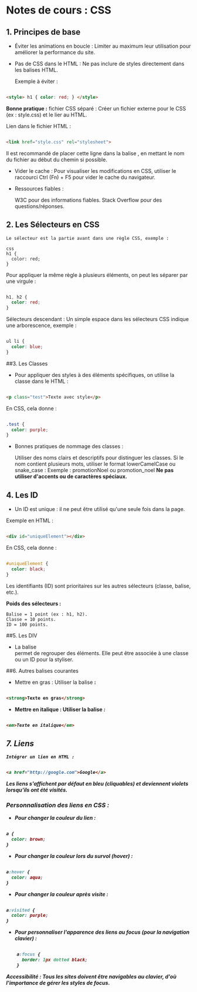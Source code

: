# Notes de cours : CSS
## 1. Principes de base

- Éviter les animations en boucle : Limiter au maximum leur utilisation pour améliorer la performance du site.

- Pas de CSS dans le HTML : Ne pas inclure de styles directement dans les balises HTML.

    Exemple à éviter :

```html

<style> h1 { color: red; } </style>
```

**Bonne pratique :** fichier CSS séparé : Créer un fichier externe pour le CSS (ex : style.css) et le lier au HTML.

Lien dans le fichier HTML :

```html

<link href="style.css" rel="stylesheet">
```

Il est recommandé de placer cette ligne dans la balise <head>, en mettant le nom du fichier au début du chemin si possible.

- Vider le cache : Pour visualiser les modifications en CSS, utiliser le raccourci Ctrl (Fn) + F5 pour vider le cache du navigateur.

- Ressources fiables :

    W3C pour des informations fiables.
    Stack Overflow pour des questions/réponses.

## 2. Les Sélecteurs en CSS

    Le sélecteur est la partie avant dans une règle CSS, exemple :

```
css
h1 {
  color: red;
}
```


Pour appliquer la même règle à plusieurs éléments, on peut les séparer par une virgule :

```css

h1, h2 {
  color: red;
}
```
Sélecteurs descendant : Un simple espace dans les sélecteurs CSS indique une arborescence, exemple :

```css

ul li {
  color: blue;
}
```

##3. Les Classes

- Pour appliquer des styles à des éléments spécifiques, on utilise la classe dans le HTML :

```html

<p class="test">Texte avec style</p>
```

En CSS, cela donne :

```css

.test {
  color: purple;
}
```

- Bonnes pratiques de nommage des classes :

    Utiliser des noms clairs et descriptifs pour distinguer les classes.
    Si le nom contient plusieurs mots, utiliser le format lowerCamelCase ou snake_case :
        Exemple : promotionNoel ou promotion_noel
**Ne pas utiliser d'accents ou de caractères spéciaux.**

## 4. Les ID

- Un ID est unique : il ne peut être utilisé qu'une seule fois dans la page.

Exemple en HTML :

```html

<div id="uniqueElement"></div>
```

En CSS, cela donne :

```css

#uniqueElement {
  color: black;
}
```

Les identifiants (ID) sont prioritaires sur les autres sélecteurs (classe, balise, etc.).

**Poids des sélecteurs :**

    Balise = 1 point (ex : h1, h2).
    Classe = 10 points.
    ID = 100 points.

##5. Les DIV

- La balise <div> permet de regrouper des éléments. Elle peut être associée à une classe ou un ID pour la styliser.

##6. Autres balises courantes

- Mettre en gras : Utiliser la balise <strong> :

```html

<strong>Texte en gras</strong>
```

- Mettre en italique : Utiliser la balise <em> :

```html

<em>Texte en italique</em>
```

## 7. Liens

    Intégrer un lien en HTML :

```html

<a href="http://google.com">Google</a>
```

Les liens s'affichent par défaut en bleu (cliquables) et deviennent violets lorsqu'ils ont été visités.

### Personnalisation des liens en CSS :

- Pour changer la couleur du lien :

```css

a {
  color: brown;
}
```

- Pour changer la couleur lors du survol (hover) :

```css

a:hover {
  color: aqua;
}
```

- Pour changer la couleur après visite :

```css

a:visited {
  color: purple;
}
```

- Pour personnaliser l'apparence des liens au focus (pour la navigation clavier) :

```css

    a:focus {
      border: 1px dotted black;
    }
```

**Accessibilité : Tous les sites doivent être navigables au clavier, d'où l'importance de gérer les styles de focus.**

